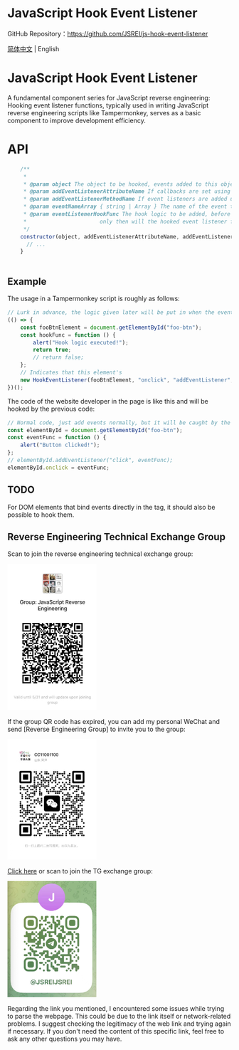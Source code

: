 # JavaScript Hook Event Listener

GitHub Repository：https://github.com/JSREI/js-hook-event-listener

[简体中文](./README.md) | English

# JavaScript Hook Event Listener

A fundamental component series for JavaScript reverse engineering: Hooking event listener functions, typically used in writing JavaScript reverse engineering scripts like Tampermonkey, serves as a basic component to improve development efficiency.

# API

```js
    /**
     *
     * @param object The object to be hooked, events added to this object will be hooked.
     * @param addEventListenerAttributeName If callbacks are set using properties,
     * @param addEventListenerMethodName If event listeners are added using methods, what is the name of this method? The default value is addEventListener.
     * @param eventNameArray { string | Array } The name of the event to be hooked, can be a single string representing a single event, or an array of strings representing multiple events.
     * @param eventListenerHookFunc The hook logic to be added, before executing the hooked event listener each time the hooked event is triggered, this function will be executed first. This method needs to return a value that can be converted to true,
     *                       only then will the hooked event listener function be executed, otherwise it will not be executed.
     */
    constructor(object, addEventListenerAttributeName, addEventListenerMethodName = "addEventListener", eventNameArray, eventListenerHookFunc) {
      // ...
    }
     
```

## Example

The usage in a Tampermonkey script is roughly as follows:

```js
// Lurk in advance, the logic given later will be put in when the event listener is added, usually relying on tools like Tampermonkey scripts to inject into the head of the normal page to execute first
(() => {
    const fooBtnElement = document.getElementById("foo-btn");
    const hookFunc = function () {
        alert("Hook logic executed!");
        return true;
        // return false;
    };
    // Indicates that this element's
    new HookEventListener(fooBtnElement, "onclick", "addEventListener", ["click"], hookFunc).addHook();
})();
```

The code of the website developer in the page is like this and will be hooked by the previous code:

```js
// Normal code, just add events normally, but it will be caught by the hook added before and quietly execute the hook logic first, and then execute the event callback method specified here
const elementById = document.getElementById("foo-btn");
const eventFunc = function () {
    alert("Button clicked!");
};
// elementById.addEventListener("click", eventFunc);
elementById.onclick = eventFunc;
```

## TODO
For DOM elements that bind events directly in the <HTMLElement> tag, it should also be possible to hook them.

## Reverse Engineering Technical Exchange Group

Scan to join the reverse engineering technical exchange group:

<img src="./README.assets/image-20241016230653669.png" style="width: 200px">

If the group QR code has expired, you can add my personal WeChat and send [Reverse Engineering Group] to invite you to the group:

<img src="./README.assets/image-20231030132026541-7614065.png" style="width: 200px">

[Click here](https://t.me/jsreijsrei) or scan to join the TG exchange group:

<img src="./README.assets/image-20241016231143315.png" style="width: 200px">

Regarding the link you mentioned, I encountered some issues while trying to parse the webpage. This could be due to the link itself or network-related problems. I suggest checking the legitimacy of the web link and trying again if necessary. If you don't need the content of this specific link, feel free to ask any other questions you may have.

